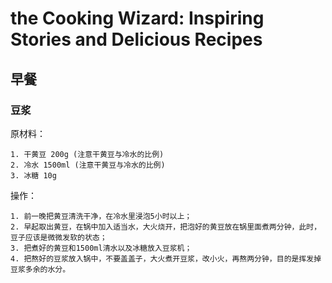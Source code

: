 # the Cooking Wizard: Inspiring Stories and Delicious Recipes

## 早餐

### 豆浆

原材料：

    1. 干黄豆 200g (注意干黄豆与冷水的比例)
    2. 冷水 1500ml (注意干黄豆与冷水的比例)
    3. 冰糖 10g

操作：

    1. 前一晚把黄豆清洗干净，在冷水里浸泡5小时以上；
    2. 早起取出黄豆，在锅中加入适当水，大火烧开，把泡好的黄豆放在锅里面煮两分钟，此时，豆子应该是微微发软的状态；
    3. 把煮好的黄豆和1500ml清水以及冰糖放入豆浆机；
    4. 把熬好的豆浆放入锅中，不要盖盖子，大火煮开豆浆，改小火，再熬两分钟，目的是挥发掉豆浆多余的水分。
